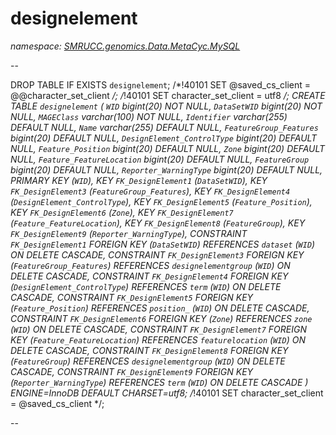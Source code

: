 ﻿# designelement
_namespace: [SMRUCC.genomics.Data.MetaCyc.MySQL](./index.md)_

--
 
 DROP TABLE IF EXISTS `designelement`;
 /*!40101 SET @saved_cs_client = @@character_set_client */;
 /*!40101 SET character_set_client = utf8 */;
 CREATE TABLE `designelement` (
 `WID` bigint(20) NOT NULL,
 `DataSetWID` bigint(20) NOT NULL,
 `MAGEClass` varchar(100) NOT NULL,
 `Identifier` varchar(255) DEFAULT NULL,
 `Name` varchar(255) DEFAULT NULL,
 `FeatureGroup_Features` bigint(20) DEFAULT NULL,
 `DesignElement_ControlType` bigint(20) DEFAULT NULL,
 `Feature_Position` bigint(20) DEFAULT NULL,
 `Zone` bigint(20) DEFAULT NULL,
 `Feature_FeatureLocation` bigint(20) DEFAULT NULL,
 `FeatureGroup` bigint(20) DEFAULT NULL,
 `Reporter_WarningType` bigint(20) DEFAULT NULL,
 PRIMARY KEY (`WID`),
 KEY `FK_DesignElement1` (`DataSetWID`),
 KEY `FK_DesignElement3` (`FeatureGroup_Features`),
 KEY `FK_DesignElement4` (`DesignElement_ControlType`),
 KEY `FK_DesignElement5` (`Feature_Position`),
 KEY `FK_DesignElement6` (`Zone`),
 KEY `FK_DesignElement7` (`Feature_FeatureLocation`),
 KEY `FK_DesignElement8` (`FeatureGroup`),
 KEY `FK_DesignElement9` (`Reporter_WarningType`),
 CONSTRAINT `FK_DesignElement1` FOREIGN KEY (`DataSetWID`) REFERENCES `dataset` (`WID`) ON DELETE CASCADE,
 CONSTRAINT `FK_DesignElement3` FOREIGN KEY (`FeatureGroup_Features`) REFERENCES `designelementgroup` (`WID`) ON DELETE CASCADE,
 CONSTRAINT `FK_DesignElement4` FOREIGN KEY (`DesignElement_ControlType`) REFERENCES `term` (`WID`) ON DELETE CASCADE,
 CONSTRAINT `FK_DesignElement5` FOREIGN KEY (`Feature_Position`) REFERENCES `position_` (`WID`) ON DELETE CASCADE,
 CONSTRAINT `FK_DesignElement6` FOREIGN KEY (`Zone`) REFERENCES `zone` (`WID`) ON DELETE CASCADE,
 CONSTRAINT `FK_DesignElement7` FOREIGN KEY (`Feature_FeatureLocation`) REFERENCES `featurelocation` (`WID`) ON DELETE CASCADE,
 CONSTRAINT `FK_DesignElement8` FOREIGN KEY (`FeatureGroup`) REFERENCES `designelementgroup` (`WID`) ON DELETE CASCADE,
 CONSTRAINT `FK_DesignElement9` FOREIGN KEY (`Reporter_WarningType`) REFERENCES `term` (`WID`) ON DELETE CASCADE
 ) ENGINE=InnoDB DEFAULT CHARSET=utf8;
 /*!40101 SET character_set_client = @saved_cs_client */;
 
 --





